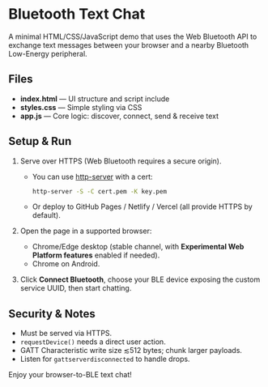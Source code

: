 # Bluetooth Text Chat

A minimal HTML/CSS/JavaScript demo that uses the Web Bluetooth API to exchange text messages
between your browser and a nearby Bluetooth Low-Energy peripheral.

## Files

- **index.html** — UI structure and script include  
- **styles.css** — Simple styling via CSS  
- **app.js** — Core logic: discover, connect, send & receive text  

## Setup & Run

1. Serve over HTTPS (Web Bluetooth requires a secure origin).  
   - You can use [http-server](https://www.npmjs.com/package/http-server) with a cert:  
     ```sh
     http-server -S -C cert.pem -K key.pem
     ```
   - Or deploy to GitHub Pages / Netlify / Vercel (all provide HTTPS by default).

2. Open the page in a supported browser:
   - Chrome/Edge desktop (stable channel, with **Experimental Web Platform features** enabled if needed).  
   - Chrome on Android.

3. Click **Connect Bluetooth**, choose your BLE device exposing the custom service UUID, then start chatting.

## Security & Notes

- Must be served via HTTPS.  
- `requestDevice()` needs a direct user action.  
- GATT Characteristic write size ≲512 bytes; chunk larger payloads.  
- Listen for `gattserverdisconnected` to handle drops.

Enjoy your browser-to-BLE text chat!
